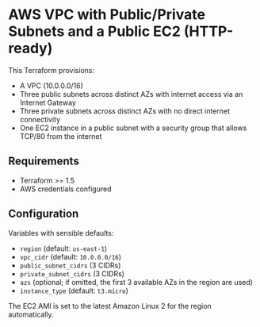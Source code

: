 # AWS VPC with Public/Private Subnets and a Public EC2 (HTTP-ready)

This Terraform provisions:
- A VPC (10.0.0.0/16)
- Three public subnets across distinct AZs with internet access via an Internet Gateway
- Three private subnets across distinct AZs with no direct internet connectivity
- One EC2 instance in a public subnet with a security group that allows TCP/80 from the internet

## Requirements
- Terraform >= 1.5
- AWS credentials configured

## Configuration
Variables with sensible defaults:
- `region` (default: `us-east-1`)
- `vpc_cidr` (default: `10.0.0.0/16`)
- `public_subnet_cidrs` (3 CIDRs)
- `private_subnet_cidrs` (3 CIDRs)
- `azs` (optional; if omitted, the first 3 available AZs in the region are used)
- `instance_type` (default: `t3.micro`)

The EC2 AMI is set to the latest Amazon Linux 2 for the region automatically.